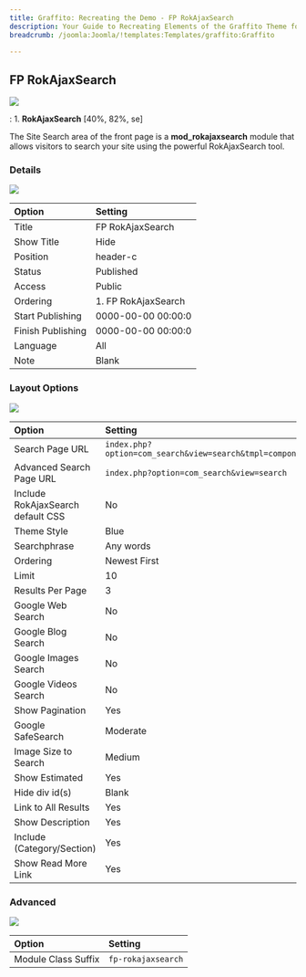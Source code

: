 ```yaml
---
title: Graffito: Recreating the Demo - FP RokAjaxSearch
description: Your Guide to Recreating Elements of the Graffito Theme for Joomla
breadcrumb: /joomla:Joomla/!templates:Templates/graffito:Graffito

---
```


FP RokAjaxSearch
-----
![][demo]

:   1. **RokAjaxSearch** [40%, 82%, se]

The Site Search area of the front page is a **mod_rokajaxsearch** module that allows visitors to search your site using the powerful RokAjaxSearch tool.

### Details
![][demo2]

| Option            | Setting             |
|:------------------|:--------------------|
| Title             | FP RokAjaxSearch    |
| Show Title        | Hide                |
| Position          | header-c            |
| Status            | Published           |
| Access            | Public              |
| Ordering          | 1. FP RokAjaxSearch |
| Start Publishing  | 0000-00-00 00:00:0  |
| Finish Publishing | 0000-00-00 00:00:0  |
| Language          | All                 |
| Note              | Blank               |

### Layout Options
![][demo3]

| Option                            | Setting                                                  |
|:----------------------------------|:---------------------------------------------------------|
| Search Page URL                   | `index.php?option=com_search&view=search&tmpl=component` |
| Advanced Search Page URL          | `index.php?option=com_search&view=search`                |
| Include RokAjaxSearch default CSS | No                                                       |
| Theme Style                       | Blue                                                     |
| Searchphrase                      | Any words                                                |
| Ordering                          | Newest First                                             |
| Limit                             | 10                                                       |
| Results Per Page                  | 3                                                        |
| Google Web Search                 | No                                                       |
| Google Blog Search                | No                                                       |
| Google Images Search              | No                                                       |
| Google Videos Search              | No                                                       |
| Show Pagination                   | Yes                                                      |
| Google SafeSearch                 | Moderate                                                 |
| Image Size to Search              | Medium                                                   |
| Show Estimated                    | Yes                                                      |
| Hide div id(s)                    | Blank                                                    |
| Link to All Results               | Yes                                                      |
| Show Description                  | Yes                                                      |
| Include (Category/Section)        | Yes                                                      |
| Show Read More Link               | Yes                                                      |

### Advanced
![][demo4]

| Option              | Setting            |
|:--------------------|:-------------------|
| Module Class Suffix | `fp-rokajaxsearch` |

[demo]: assets/demo_1.jpeg
[demo2]: assets/rokajaxsearch_1.jpeg
[demo3]: assets/rokajaxsearch_2.jpeg
[demo4]: assets/rokajaxsearch_3.jpeg